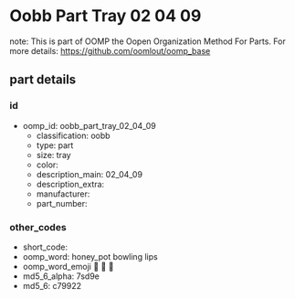# Oobb Part Tray 02 04 09  

note: This is part of OOMP the Oopen Organization Method For Parts. For more details: https://github.com/oomlout/oomp_base

##  part details





### id
* oomp_id: oobb_part_tray_02_04_09
  * classification: oobb
  * type: part
  * size: tray
  * color: 
  * description_main: 02_04_09
  * description_extra: 
  * manufacturer: 
  * part_number: 

### other_codes
* short_code: 
* oomp_word: honey_pot bowling lips
* oomp_word_emoji :honey_pot: :bowling: :lips:
* md5_6_alpha: 7sd9e
* md5_6: c79922